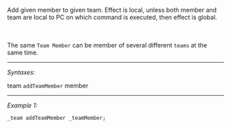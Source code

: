 Add given member to given team. Effect is local, unless both member and team are local to PC on which command is executed, then effect is global.

<br><br> The same `Team Member` can be member of several different `teams` at the same time.


---
*Syntaxes:*

team `addTeamMember` member

---
*Example 1:*

```sqf
_team addTeamMember _teamMember;
```